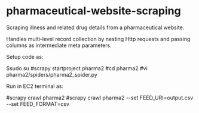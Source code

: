 # pharmaceutical-website-scraping

Scraping illness and related drug details from a pharmaceutical website.

Handles multi-level record collection by nesting Http requests and passing columns as intermediate meta parameters.

Setup code as:

$sudo su 
#scrapy startproject pharma2
#cd pharma2
#vi pharma2/spiders/pharma2_spider.py

Run in EC2 terminal as:

#scrapy crawl pharma2
#scrapy crawl pharma2 --set FEED_URI=output.csv --set FEED_FORMAT=csv	
